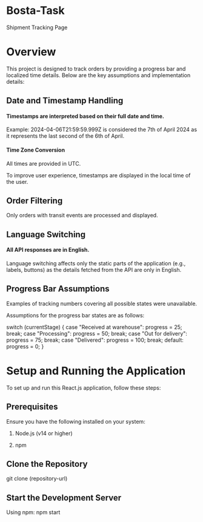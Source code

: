 # Bosta-Task
Shipment Tracking Page


# Overview

This project is designed to track orders by providing a progress bar and localized time details. Below are the key assumptions and implementation details:


## Date and Timestamp Handling

#### Timestamps are interpreted based on their full date and time.

Example: 2024-04-06T21:59:59.999Z is considered the 7th of April 2024 as it represents the last second of the 6th of April.

#### Time Zone Conversion

All times are provided in UTC.

To improve user experience, timestamps are displayed in the local time of the user.

## Order Filtering

Only orders with transit events are processed and displayed.

## Language Switching

#### All API responses are in English.

Language switching affects only the static parts of the application (e.g., labels, buttons) as the details fetched from the API are only in English.

## Progress Bar Assumptions

Examples of tracking numbers covering all possible states were unavailable.

Assumptions for the progress bar states are as follows:

switch (currentStage) {
  case "Received at warehouse":
    progress = 25;
    break;
  case "Processing":
    progress = 50;
    break;
  case "Out for delivery":
    progress = 75;
    break;
  case "Delivered":
    progress = 100;
    break;
  default:
    progress = 0;
}
# Setup and Running the Application

To set up and run this React.js application, follow these steps:

## Prerequisites

Ensure you have the following installed on your system:

1. Node.js (v14 or higher)

2. npm 

## Clone the Repository

git clone (repository-url)

## Start the Development Server

Using npm: npm start


